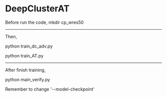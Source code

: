 # DeepClusterAT

Before run the code, mkdir cp_wres50

---

Then, 

python train_dc_adv.py

python train_AT.py

---

After finish training, 

python main_verify.py

Remember to change '--model-checkpoint'
